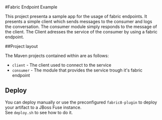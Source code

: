 #Fabric Endpoint Example

This project presenta a sample app for the usage of fabric endpoints. It presents a simple client which sends messages 
to the consumer and logs the conversation. The consumer module simply responds to the message of the client. The Client 
adresses the service of the consumer by using a fabric endpoint.

##Project layout

The Maven projects contained within are as follows:

* `client` - The client used to connect to the service
* `consumer` - The module that provides the service trough it's fabric endpoint

## Deploy

You can deploy manually or use the preconfigured `fabric8-plugin` to deploy your artifact to a JBoss Fuse instance.  
See `deploy.sh` to see how to do it.


